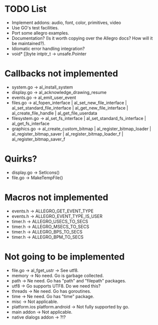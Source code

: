 TODO List
=========
* Implement addons: audio, font, color, primitives, video
* Use GO's test facilities.
* Port some allegro examples.
* Documentation? (Is it worth copying over the Allegro docs? How will it be maintained?).
* Idiomatic error handling integration?
* void* []byte intptr_t -> unsafe.Pointer

Callbacks not implemented
=========================
* system.go -> al_install_system
* display.go -> al_acknowledge_drawing_resume
* events.go -> al_emit_user_event
* files.go -> al_fopen_interface | al_set_new_file_interface | al_set_standard_file_interface | al_get_new_file_interface | al_create_file_handle | al_get_file_userdata
* filesystem.go -> al_set_fs_interface | al_set_standard_fs_interface | al_get_fs_interface
* graphics.go -> al_create_custom_bitmap | al_register_bitmap_loader | al_register_bitmap_saver | al_register_bitmap_loader_f | al_register_bitmap_saver_f

Quirks?
=======
* display.go -> SetIcons()
* file.go -> MakeTempFile()

Macros not implemented
======================
* events.h -> ALLEGRO_GET_EVENT_TYPE
* events.h -> ALLEGRO_EVENT_TYPE_IS_USER
* timer.h -> ALLEGRO_USECS_TO_SECS
* timer.h -> ALLEGRO_MSECS_TO_SECS
* timer.h -> ALLEGRO_BPS_TO_SECS
* timer.h -> ALLEGRO_BPM_TO_SECS

Not going to be implemented
===========================
* file.go -> al_fget_ustr -> See utf8.
* memory -> No need. Go is garbage collected.
* path -> Ne need. Go has "path" and "filepath" packages.
* utf8 -> Go supports UTF8. Do we need this?
* threads -> Ne need. Go has goroutines.
* time -> Ne need. Go has "time" package.
* misc -> Not applicable.
* platform.ios platform.android -> Not fully supported by go.
* main addon -> Not applicable.
* native dialogs addon -> ?!?
